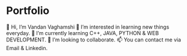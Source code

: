 # Portfolio
👋 Hi, I’m Vandan Vaghamshi
👀 I’m interested in learning new things everyday.
🌱 I’m currently learning C++, JAVA, PYTHON & WEB DEVELOPMENT.
💞️ I’m looking to collaborate.
📫 You can contact me via Email & Linkedin.